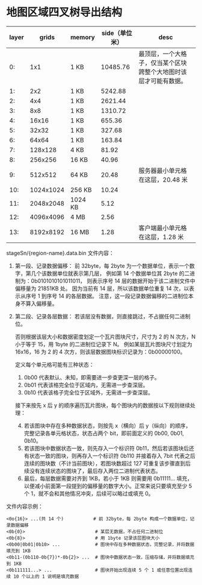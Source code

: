 # 地图区域四叉树导出结构

| layer | grids     | memory  | side（单位米） | desc                                                             |
| ----- | --------- | ------- | -------------- | ---------------------------------------------------------------- |
| 0:    | 1x1       | 1 KB    | 10485.76       | 最顶层，一个大格子，仅当某个区块跨整个大地图时该层才可能有数据。 |
| 1:    | 2x2       | 1 KB    | 5242.88        |                                                                  |
| 2:    | 4x4       | 1 KB    | 2621.44        |                                                                  |
| 3:    | 8x8       | 1 KB    | 1310.72        |                                                                  |
| 4:    | 16x16     | 1 KB    | 655.36         |                                                                  |
| 5:    | 32x32     | 1 KB    | 327.68         |                                                                  |
| 6:    | 64x64     | 1 KB    | 163.84         |                                                                  |
| 7:    | 128x128   | 4 KB    | 81.92          |                                                                  |
| 8:    | 256x256   | 16 KB   | 40.96          |                                                                  |
| 9:    | 512x512   | 64 KB   | 20.48          | 服务器最小单元格在这层，20.48 米                                 |
| 10:   | 1024x1024 | 256 KB  | 10.24          |                                                                  |
| 11:   | 2048x2048 | 1024 KB | 5.12           |                                                                  |
| 12:   | 4096x4096 | 4 MB    | 2.56           |                                                                  |
| 13:   | 8192x8192 | 16 MB   | 1.28           | 客户端最小单元格在这层，1.28 米                                  |

stageSn/{region-name}.data.bin 文件内容：

1. 第一段、记录数据偏移：
   前 32byte，每 2byte 为一个数据单位，表示一个数字，第几个该数据单位就表示第几层，
   例如第 14 个数据单位其 2byte 的二进制为：0b0101010101011011，
   则表示序号 14 层的数据开始于该二进制文件中偏移量为 21851KB 处。
   因为当前有 14 层，所以该数据单位重复 14 次，以表示从序号 1 到序号 14 的各层数据。
   注意，这一段记录数据偏移的二进制位本身不算入偏移量。

2. 第二段、记录各层数据：
   若该层没有数据，则直接跳过，不占据任何二进制位。

   否则根据该层大小和数据密度划定一个瓦片图块尺寸，尺寸为 2 的 N 次方，N 小于等于 15，用 1byte 的二进制位记录下 N。
   例如某层瓦片图块尺寸划定为 16x16，16 为 2 的 4 次方，则该层数据图块标识记录为：0b00000100。

   定义每个单元格可能有三种状态：

   1. 0b00 代表默认、未知，即需要进一步查更深一层的格子。
   2. 0b01 代表该格完全位于区域内，无需进一步查深层。
   3. 0b10 代表该格子完全位于区域外，无需进一步查深层。

   接下来按先 x 后 y 的顺序遍历瓦片图块，每个图块内的数据按以下规则继续处理：

   4. 若该图块中存在多种数据状态，则按先 x（横向）后 y（纵向）的顺序，完整记录各单元格状态，状态占两个 bit，即前面定义的 0b00, 0b01, 0b10。
   5. 若该图块中数据状态一致，则先存入一个标识符 0b11，然后若该图块后还有状态一致的图块，则再存入一个标识符 0b110 并接着存入 7bit 代表之后连续的图块数（不计当前图块），若图块数超过 127 可重复该步骤直到后续没有连续状态的图块了，最后存入两位二进制代表状态。
   6. 最后，每层数据需要对齐到 1KB，若小于 1KB 则需要用 0b11111... 填充，以便减小前面第一段提到的偏移量的数字大小。正常来说只要填充至少 5 个 1，就不会和其他情况冲突，后续可以略过或填充 0。

文件内容示例：

```
<0o{16}> ...(共 14 个)           # 前 32byte，每 2byte 构成一个数据单位，记录数据偏移
<0b{0}>                          # 某层无数据，不占任何二进制位
<0b{8}>                          # 用 1byte 记录该层图块大小
<0b00|0b01|0b10> ...             # 图块中存在多种数据状态，完整记录，并将数据填充到 1KB
<0b11-(0b110-0b{7})*-0b{2}> ...  # 图块中数据状态一致，压缩存储，并将数据填充到 1KB
<0b111111...> ...                # 图块开始出现连续 5 个 1 或任意位置出现连续 10 个以上的 1 说明是填充数据
```

